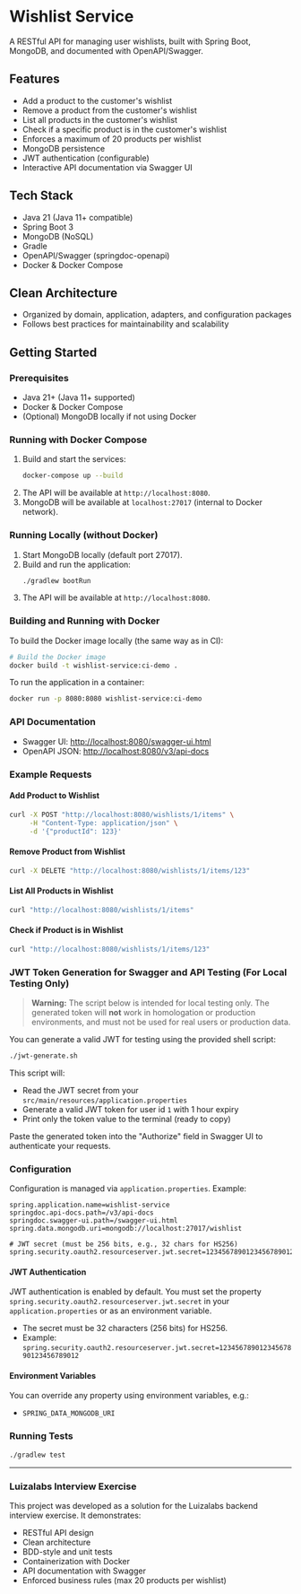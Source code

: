 # Wishlist Service

A RESTful API for managing user wishlists, built with Spring Boot, MongoDB, and documented with OpenAPI/Swagger.

## Features
- Add a product to the customer's wishlist
- Remove a product from the customer's wishlist
- List all products in the customer's wishlist
- Check if a specific product is in the customer's wishlist
- Enforces a maximum of 20 products per wishlist
- MongoDB persistence
- JWT authentication (configurable)
- Interactive API documentation via Swagger UI

## Tech Stack
- Java 21 (Java 11+ compatible)
- Spring Boot 3
- MongoDB (NoSQL)
- Gradle
- OpenAPI/Swagger (springdoc-openapi)
- Docker & Docker Compose

## Clean Architecture
- Organized by domain, application, adapters, and configuration packages
- Follows best practices for maintainability and scalability

## Getting Started

### Prerequisites
- Java 21+ (Java 11+ supported)
- Docker & Docker Compose
- (Optional) MongoDB locally if not using Docker

### Running with Docker Compose

1. Build and start the services:
   ```sh
   docker-compose up --build
   ```
2. The API will be available at `http://localhost:8080`.
3. MongoDB will be available at `localhost:27017` (internal to Docker network).

### Running Locally (without Docker)

1. Start MongoDB locally (default port 27017).
2. Build and run the application:
   ```sh
   ./gradlew bootRun
   ```
3. The API will be available at `http://localhost:8080`.

### Building and Running with Docker

To build the Docker image locally (the same way as in CI):

```sh
# Build the Docker image
docker build -t wishlist-service:ci-demo .
```

To run the application in a container:

```sh
docker run -p 8080:8080 wishlist-service:ci-demo
```

### API Documentation
- Swagger UI: [http://localhost:8080/swagger-ui.html](http://localhost:8080/swagger-ui.html)
- OpenAPI JSON: [http://localhost:8080/v3/api-docs](http://localhost:8080/v3/api-docs)

### Example Requests

#### Add Product to Wishlist
```bash
curl -X POST "http://localhost:8080/wishlists/1/items" \
     -H "Content-Type: application/json" \
     -d '{"productId": 123}'
```

#### Remove Product from Wishlist
```bash
curl -X DELETE "http://localhost:8080/wishlists/1/items/123"
```

#### List All Products in Wishlist
```bash
curl "http://localhost:8080/wishlists/1/items"
```

#### Check if Product is in Wishlist
```bash
curl "http://localhost:8080/wishlists/1/items/123"
```

### JWT Token Generation for Swagger and API Testing (For Local Testing Only)

> **Warning:** The script below is intended for local testing only. The generated token will **not** work in homologation or production environments, and must not be used for real users or production data.

You can generate a valid JWT for testing using the provided shell script:

```sh
./jwt-generate.sh
```

This script will:
- Read the JWT secret from your `src/main/resources/application.properties`
- Generate a valid JWT token for user id `1` with 1 hour expiry
- Print only the token value to the terminal (ready to copy)

Paste the generated token into the "Authorize" field in Swagger UI to authenticate your requests.

### Configuration

Configuration is managed via `application.properties`. Example:

```
spring.application.name=wishlist-service
springdoc.api-docs.path=/v3/api-docs
springdoc.swagger-ui.path=/swagger-ui.html
spring.data.mongodb.uri=mongodb://localhost:27017/wishlist

# JWT secret (must be 256 bits, e.g., 32 chars for HS256)
spring.security.oauth2.resourceserver.jwt.secret=12345678901234567890123456789012
```

#### JWT Authentication

JWT authentication is enabled by default. You must set the property `spring.security.oauth2.resourceserver.jwt.secret` in your `application.properties` or as an environment variable.
- The secret must be 32 characters (256 bits) for HS256.
- Example:
  `spring.security.oauth2.resourceserver.jwt.secret=12345678901234567890123456789012`

#### Environment Variables
You can override any property using environment variables, e.g.:
- `SPRING_DATA_MONGODB_URI`

### Running Tests

```sh
./gradlew test
```
---

### Luizalabs Interview Exercise
This project was developed as a solution for the Luizalabs backend interview exercise. It demonstrates:
- RESTful API design
- Clean architecture
- BDD-style and unit tests
- Containerization with Docker
- API documentation with Swagger
- Enforced business rules (max 20 products per wishlist)
